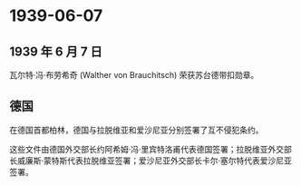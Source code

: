 # 1939-06-07

## 1939 年 6 月 7 日

瓦尔特·冯·布劳希奇 (Walther von Brauchitsch) 荣获苏台德带扣勋章。

## 德国

在德国首都柏林，德国与拉脱维亚和爱沙尼亚分别签署了互不侵犯条约。

这些文件由德国外交部长约阿希姆·冯·里宾特洛甫代表德国签署；拉脱维亚外交部长威廉斯·蒙特斯代表拉脱维亚签署；爱沙尼亚外交部长卡尔·塞尔特代表爱沙尼亚签署。

